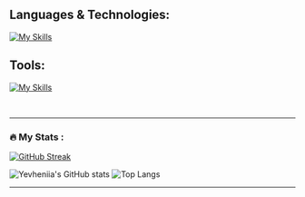
## Languages & Technologies:

[![My Skills](https://skillicons.dev/icons?i=html,css,js,ts,py,materialui,tailwind,bootstrap,sass,mongodb,nodejs,express,react,nextjs,prisma)](https://skillicons.dev)

## Tools:
[![My Skills](https://skillicons.dev/icons?i=git,github,postman,vite,vscode,idea,atom,bash,figma)](https://skillicons.dev)

<br>

---
### :fire: My Stats :


[![GitHub Streak](https://streak-stats.demolab.com?user=nirmitAggarwal&theme=dark&hide_border=true)](https://git.io/streak-stats) 


![Yevheniia's GitHub stats](https://github-readme-stats.vercel.app/api?username=nirmitAggarwal&show_icons=true&theme=dark&hide_border=true) ![Top Langs](https://github-readme-stats.vercel.app/api/top-langs/?username=nirmitAggarwal&layout=compact&theme=dark&hide_border=true&hide=html,css)

---
